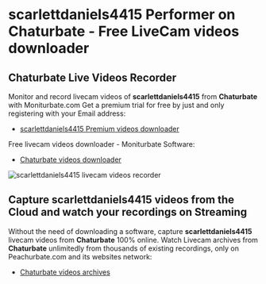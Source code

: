 # scarlettdaniels4415 Performer on Chaturbate - Free LiveCam videos downloader

## Chaturbate Live Videos Recorder

Monitor and record livecam videos of **scarlettdaniels4415** from **Chaturbate** with Moniturbate.com
Get a premium trial for free by just and only registering with your Email address:
* [scarlettdaniels4415 Premium videos downloader](https://moniturbate.com/request-demo-licence-key.html)

Free livecam videos downloader - Moniturbate Software:
* [Chaturbate videos downloader](https://moniturbate.com/moniturbate-download-software.html)

![scarlettdaniels4415 livecam videos recorder](https://peachurnet.com/templates/moniturbate-software.png)


## Capture scarlettdaniels4415 videos from the Cloud and watch your recordings on Streaming

Without the need of downloading a software, capture **scarlettdaniels4415** livecam videos from **Chaturbate** 100% online.
Watch Livecam archives from **Chaturbate** unlimitedly from thousands of existing recordings, only on Peachurbate.com and its websites network:
* [Chaturbate videos archives](https://peachurnet.com/)